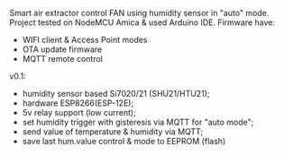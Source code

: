Smart air extractor control FAN using humidity sensor in "auto" mode. 
Project tested on NodeMCU Amica & used Arduino IDE.
Firmware have:
- WIFI client & Access Point modes
- OTA update firmware
- MQTT remote control

v0.1:
- humidity sensor based Si7020/21 (SHU21/HTU21);
- hardware ESP8266(ESP-12E);
- 5v relay support (low current);
- set humidity trigger with gisteresis via MQTT for "auto mode";
- send value of temperature & humidity via MQTT;
- save last hum.value control & mode to EEPROM (flash)
